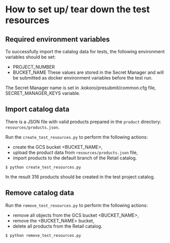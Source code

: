 # How to set up/ tear down the test resources

## Required environment variables

To successfully import the catalog data for tests, the following environment variables should be set:
 - PROJECT_NUMBER
 - BUCKET_NAME
These values are stored in the Secret Manager and will be submitted as 
   docker environment variables before the test run.
   
The Secret Manager name is set in .kokoro/presubmit/common.cfg file, SECRET_MANAGER_KEYS variable.

## Import catalog data

There is a JSON file with valid products prepared in the `product` directory:
`resources/products.json`.

Run the `create_test_resources.py` to perform the following actions:
   - create the GCS bucket <BUCKET_NAME>, 
   - upload the product data from `resources/products.json` file,
   - import products to the default branch of the Retail catalog.

```
$ python create_test_resources.py
```

In the result 316 products should be created in the test project catalog.


## Remove catalog data

Run the `remove_test_resources.py` to perform the following actions:
   - remove all objects from the GCS bucket <BUCKET_NAME>, 
   - remove the <BUCKET_NAME> bucket,
   - delete all products from the Retail catalog.

```
$ python remove_test_resources.py
```